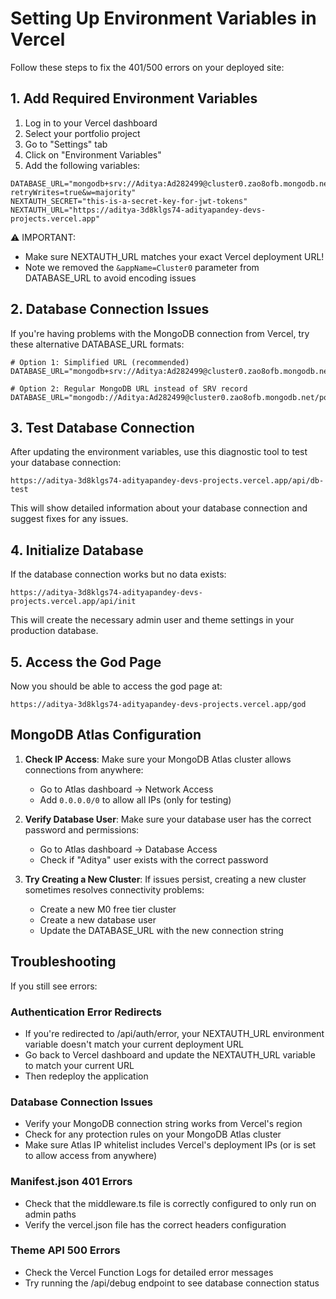 # Setting Up Environment Variables in Vercel

Follow these steps to fix the 401/500 errors on your deployed site:

## 1. Add Required Environment Variables

1. Log in to your Vercel dashboard
2. Select your portfolio project
3. Go to "Settings" tab
4. Click on "Environment Variables"
5. Add the following variables:

```
DATABASE_URL="mongodb+srv://Aditya:Ad282499@cluster0.zao8ofb.mongodb.net/portfolio?retryWrites=true&w=majority"
NEXTAUTH_SECRET="this-is-a-secret-key-for-jwt-tokens"
NEXTAUTH_URL="https://aditya-3d8klgs74-adityapandey-devs-projects.vercel.app"
```

⚠️ IMPORTANT: 
- Make sure NEXTAUTH_URL matches your exact Vercel deployment URL!
- Note we removed the `&appName=Cluster0` parameter from DATABASE_URL to avoid encoding issues

## 2. Database Connection Issues

If you're having problems with the MongoDB connection from Vercel, try these alternative DATABASE_URL formats:

```
# Option 1: Simplified URL (recommended)
DATABASE_URL="mongodb+srv://Aditya:Ad282499@cluster0.zao8ofb.mongodb.net/portfolio"

# Option 2: Regular MongoDB URL instead of SRV record
DATABASE_URL="mongodb://Aditya:Ad282499@cluster0.zao8ofb.mongodb.net/portfolio"
```

## 3. Test Database Connection

After updating the environment variables, use this diagnostic tool to test your database connection:
```
https://aditya-3d8klgs74-adityapandey-devs-projects.vercel.app/api/db-test
```

This will show detailed information about your database connection and suggest fixes for any issues.

## 4. Initialize Database

If the database connection works but no data exists:
```
https://aditya-3d8klgs74-adityapandey-devs-projects.vercel.app/api/init
```

This will create the necessary admin user and theme settings in your production database.

## 5. Access the God Page

Now you should be able to access the god page at:
```
https://aditya-3d8klgs74-adityapandey-devs-projects.vercel.app/god
```

## MongoDB Atlas Configuration

1. **Check IP Access**: Make sure your MongoDB Atlas cluster allows connections from anywhere:
   - Go to Atlas dashboard → Network Access
   - Add `0.0.0.0/0` to allow all IPs (only for testing)

2. **Verify Database User**: Make sure your database user has the correct password and permissions:
   - Go to Atlas dashboard → Database Access
   - Check if "Aditya" user exists with the correct password

3. **Try Creating a New Cluster**: If issues persist, creating a new cluster sometimes resolves connectivity problems:
   - Create a new M0 free tier cluster
   - Create a new database user
   - Update the DATABASE_URL with the new connection string

## Troubleshooting

If you still see errors:

### Authentication Error Redirects
- If you're redirected to /api/auth/error, your NEXTAUTH_URL environment variable doesn't match your current deployment URL
- Go back to Vercel dashboard and update the NEXTAUTH_URL variable to match your current URL
- Then redeploy the application

### Database Connection Issues
- Verify your MongoDB connection string works from Vercel's region
- Check for any protection rules on your MongoDB Atlas cluster
- Make sure Atlas IP whitelist includes Vercel's deployment IPs (or is set to allow access from anywhere)

### Manifest.json 401 Errors
- Check that the middleware.ts file is correctly configured to only run on admin paths
- Verify the vercel.json file has the correct headers configuration

### Theme API 500 Errors
- Check the Vercel Function Logs for detailed error messages
- Try running the /api/debug endpoint to see database connection status 